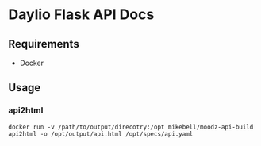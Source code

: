 # Daylio Flask API Docs

## Requirements

* Docker

## Usage

### api2html

``docker run -v /path/to/output/direcotry:/opt mikebell/moodz-api-build api2html -o /opt/output/api.html /opt/specs/api.yaml``